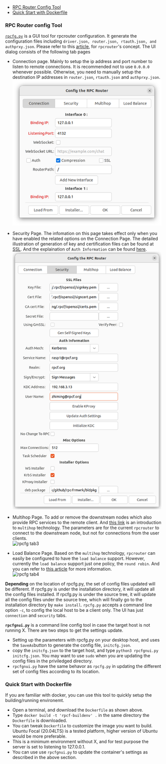 - [RPC Router Config Tool](#rpc-router-config-tool)
- [Quick Start with Dockerfile](#quick-start-with-dockerfile)

### RPC Router config Tool
[`rpcfg.py`](https://github.com/zhiming99/rpc-frmwrk/blob/master/tools/rpcfg.py) is a GUI tool for rpcrouter configuration. It generate the configuration files including `driver.json, router.json, rtauth.json, and authprxy.json`. Please refer to this [article](https://github.com/zhiming99/rpc-frmwrk/blob/master/rpc/readme.md), for `rpcrouter`'s concept.
The UI dialog consists of the following tab pages
* Connection page. Mainly to setup the ip address and port number to listen to remote connections. It is recommended not to use `0.0.0.0` whenever possible. Otherwise, you need to manually setup the destination IP addresses in `router.json`, `rtauth.json` and `authprxy.json`.   
  ![rpcfg tab1](https://github.com/zhiming99/rpc-frmwrk/blob/master/pics/rpcfg.png)
  
* Security Page. The infomation on this page takes effect only when you have enabled the related options on the Connection Page. The detailed illustration of generation of key and certification files can be found at [SSL](https://github.com/zhiming99/rpc-frmwrk/blob/master/rpc/sslport). And the explaination of `Auth Information` can be found [here](https://github.com/zhiming99/rpc-frmwrk/tree/master/rpc/security#4-enable-authentication-for-rpc-frmwrk).   
  ![rpcfg tab2](https://github.com/zhiming99/rpc-frmwrk/blob/master/pics/rpcfg2.png)
* Multihop Page. To add or remove the downstream nodes which also provide RPC services to the remote client. And [this link](https://github.com/zhiming99/rpc-frmwrk/wiki/Introduction-of-Multihop-support) is an introduction to `multihop` technology. The parameters are for the current `rpcrouter` to connect to the downstream node, but not for connections from the user clients.   
  ![rpcfg tab3](https://github.com/zhiming99/rpc-frmwrk/blob/master/pics/rpcfg3.png)
* Load Balance Page. Based on the `multihop` technology, `rpcrouter` can easily be configured to have the `load balance` support. However, currently the `load balance` support just one policy, the `round robin`. And you can refer to [this article](https://github.com/zhiming99/rpc-frmwrk/wiki/Introduction-of-Multihop-support#node-redundancyload-balance) for more information.   
  ![rpcfg tab4](https://github.com/zhiming99/rpc-frmwrk/blob/master/pics/rpcfg4.png)
  
**Depending** on the location of rpcfg.py, the set of config files updated will be different. If rpcfg.py is under the installation directory, it will update all the config files installed. If rpcfg.py is under the source tree, it will update all the config files under the source tree, which will finally go to the installation directory by `make install`.
`rpcfg.py` accepts a command line option `-c`, to config the local host to be a client only. The UI has just `connection` and `security` tabs.

**`rpcfgnui.py`** is a command line config tool in case the target host is not running X. There are two steps to get the settings update.
  * Setting up the parameters with rpcfg.py on your desktop host, and uses the `SaveAs`button to generate the config file, `initcfg.json`.
  * copy the `initcfg.json` to the target host, and type `python3 rpcfgnui.py initcfg.json`. You may want to use `sudo` when you are updating the config files in the priviledged directory.
  * `rpcfgnui.py` have the same behavor as `rpcfg.py` in updating the different set of config files according to its location.

### Quick Start with Dockerfile
If you are familiar with docker, you can use this tool to quickly setup the building/running environemt.
  * Open a terminal, and download the `Dockerfile` as shown above.
  * Type `docker build -t 'rpcf-buildenv' .` in the same directory the `Dockerfile` is downloaded.
  * You can tweak `Dockerfile` to customize the image you want to build. Ubuntu Focal (20.04LTS) is a tested platform, higher version of Ubuntu would be more preferable. 
  * This is a minimum environment without X, and for test purpose the server is set to listening to 127.0.0.1.
  * You can use use `rpcfgnui.py` to update the container's settings as described in the above section.
